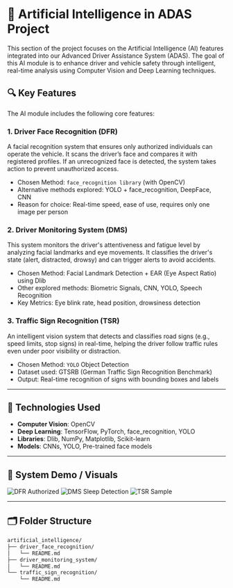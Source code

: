 # 🤖 Artificial Intelligence in ADAS Project

This section of the project focuses on the Artificial Intelligence (AI) features integrated into our Advanced Driver Assistance System (ADAS). The goal of this AI module is to enhance driver and vehicle safety through intelligent, real-time analysis using Computer Vision and Deep Learning techniques.

## 🔍 Key Features

The AI module includes the following core features:

### 1. Driver Face Recognition (DFR)
A facial recognition system that ensures only authorized individuals can operate the vehicle. It scans the driver’s face and compares it with registered profiles. If an unrecognized face is detected, the system takes action to prevent unauthorized access.

-  Chosen Method: `face_recognition library` (with OpenCV)
-  Alternative methods explored: YOLO + face_recognition, DeepFace, CNN
-  Reason for choice: Real-time speed, ease of use, requires only one image per person

### 2. Driver Monitoring System (DMS)
This system monitors the driver's attentiveness and fatigue level by analyzing facial landmarks and eye movements. It classifies the driver's state (alert, distracted, drowsy) and can trigger alerts to avoid accidents.

-  Chosen Method: Facial Landmark Detection + EAR (Eye Aspect Ratio) using Dlib
-  Other explored methods: Biometric Signals, CNN, YOLO, Speech Recognition
-  Key Metrics: Eye blink rate, head position, drowsiness detection

### 3. Traffic Sign Recognition (TSR)
An intelligent vision system that detects and classifies road signs (e.g., speed limits, stop signs) in real-time, helping the driver follow traffic rules even under poor visibility or distraction.

-  Chosen Method: `YOLO` Object Detection
-  Dataset used: GTSRB (German Traffic Sign Recognition Benchmark)
-  Output: Real-time recognition of signs with bounding boxes and labels

---

## 🧠 Technologies Used

- **Computer Vision**: OpenCV
- **Deep Learning**: TensorFlow, PyTorch, face_recognition, YOLO
- **Libraries**: Dlib, NumPy, Matplotlib, Scikit-learn
- **Models**: CNNs, YOLO, Pre-trained face models

---

## 📸 System Demo / Visuals

![DFR Authorized](images/driver_authorized.png)
![DMS Sleep Detection](images/dms_sleep.png)
![TSR Sample](images/tsr_sign_detected.png)

---

## 🗂️ Folder Structure

```bash
artificial_intelligence/
├── driver_face_recognition/
│   └── README.md
├── driver_monitoring_system/
│   └── README.md
└── traffic_sign_recognition/
    └── README.md
